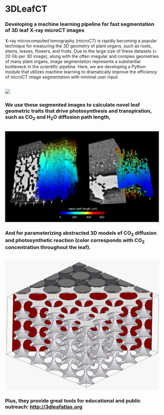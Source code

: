 # 3DLeafCT
### Developing a machine learning pipeline for fast segmentation of 3D leaf X-ray microCT images

X-ray microcomputed tomography (microCT) is rapidly becoming a popular technique for measuring the 3D geometry of plant organs, such as roots, stems, leaves, flowers, and fruits. Due to the large size of these datasets (> 20 Gb per 3D image), along with the often irregular and complex geometries of many plant organs, image segmentation represents a substantial bottleneck in the scientific pipeline. Here, we are developing a Python module that utilizes machine learning to dramatically improve the efficiency of microCT image segmentation with minimal user input.

<br><a href="url"><img src="https://github.com/masonearles/3DLeafCT/blob/master/imgs_readme/Nymphaea_Peelback_Panel.jpg" width = 600></a></br>

### We use these segmented images to calculate novel leaf geometric traits that drive photosynthesis and transpiration, such as CO<sub>2</sub> and H<sub>2</sub>O diffusion path length,

<br> ![Alt text](imgs_readme/3DRendering_Tortuosity.jpg?raw=true "3D Rendering Tortuosity") <br>

### And for parameterizing abstracted 3D models of CO<sub>2</sub> diffusion and photosynthetic reaction (color corresponds with CO<sub>2</sub> concentration throughout the leaf).<br>

<br> ![Alt text](imgs_readme/CO2_Simulation.gif?raw=true "CO2 Simulation") <br>

### Plus, they provide great tools for educational and public outreach: http://3dleafatlas.org
